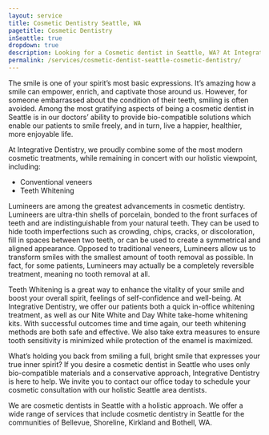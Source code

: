 ```yaml
---
layout: service
title: Cosmetic Dentistry Seattle, WA
pagetitle: Cosmetic Dentistry
inSeattle: true
dropdown: true
description: Looking for a Cosmetic dentist in Seattle, WA? At Integrative Dentistry we offer cosmetic procedures, like veneers and teeth whitening. Call @ 206367-6453!
permalink: /services/cosmetic-dentist-seattle-cosmetic-dentistry/
---
```


The smile is one of your spirit’s most basic expressions. It’s amazing how a smile can empower, enrich, and captivate those around us. However, for someone embarrassed about the condition of their teeth, smiling is often avoided. Among the most gratifying aspects of being a cosmetic dentist in Seattle is in our doctors’ ability to provide bio-compatible solutions which enable our patients to smile freely, and in turn, live a happier, healthier, more enjoyable life.

At Integrative Dentistry, we proudly combine some of the most modern cosmetic treatments, while remaining in concert with our holistic viewpoint, including:

* Conventional veneers
* Teeth Whitening

Lumineers are among the greatest advancements in cosmetic dentistry. Lumineers are ultra-thin shells of porcelain, bonded to the front surfaces of teeth and are indistinguishable from your natural teeth. They can be used to hide tooth imperfections such as crowding, chips, cracks, or discoloration, fill in spaces between two teeth, or can be used to create a symmetrical and aligned appearance. Opposed to traditional veneers, Lumineers allow us to transform smiles with the smallest amount of tooth removal as possible. In fact, for some patients, Lumineers may actually be a completely reversible treatment, meaning no tooth removal at all.

Teeth Whitening is a great way to enhance the vitality of your smile and boost your overall spirit, feelings of self-confidence and well-being. At Integrative Dentistry, we offer our patients both a quick in-office whitening treatment, as well as our Nite White and Day White take-home whitening kits. With successful outcomes time and time again, our teeth whitening methods are both safe and effective. We also take extra measures to ensure tooth sensitivity is minimized while protection of the enamel is maximized.

What’s holding you back from smiling a full, bright smile that expresses your true inner spirit? If you desire a cosmetic dentist in Seattle who uses only bio-compatible materials and a conservative approach, Integrative Dentistry is here to help. We invite you to contact our office today to schedule your cosmetic consultation with our holistic Seattle area dentists.

We are cosmetic dentists in Seattle with a holistic approach.  We offer a wide range of services that include cosmetic dentistry in Seattle for the communities of Bellevue, Shoreline, Kirkland and Bothell, WA.
